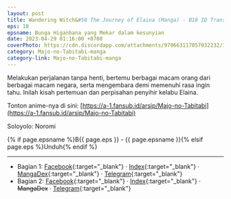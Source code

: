 ```yaml
---
layout: post
title: Wandering Witch&#58 The Journey of Elaina (Manga) - B18 ID Translation
eps: 18
epsname: Bunga Higanbana yang Mekar dalam kesunyian
date: 2023-04-29 01:16:00 +0700
coverPhoto: https://cdn.discordapp.com/attachments/970663117057032232/1097102505202155530/b18.png
category: Majo-no-Tabitabi-manga
category-link: Majo-no-Tabitabi-manga
---
```


Melakukan perjalanan tanpa henti, bertemu berbagai macam orang dari berbagai macam negara, serta mengembara demi memenuhi rasa ingin tahu. Inilah kisah pertemuan dan perpisahan penyihir kelabu Elaina.

Tonton anime-nya di sini: [https://a-1.fansub.id/arsip/Majo-no-Tabitabi](https://a-1.fansub.id/arsip/Majo-no-Tabitabi)

Soloyolo: Noromi

{% if page.epsname %}B{{ page.eps }} - {{ page.epsname }}{% elsif page.eps %}Unduh{% endif %}

---
- Bagian 1: [Facebook](https://www.facebook.com/a1fansub/posts/pfbid0mF2VB3DysvQmMd1GddHK7xA1iSCxj2NJPSKFYxJrQ31KM6T4sWAUwN7ddeZJWgADl){:target="_blank"} &middot; [Index](https://bit.ly/elainabab18-1v2){:target="_blank"} &middot; [MangaDex](https://mangadex.org/chapter/6f62a10a-85bd-4160-abdd-e2de5162b3f5){:target="_blank"} &middot; [Telegram](https://t.me/a1fansubweeklies/286){:target="_blank"}
- Bagian 2: [Facebook](https://www.facebook.com/a1fansub/posts/pfbid0eZfYmB46DpziwEhXM5njPRdtzTR1yqTSFjnsoZMaA6QpDkjhcMPvivCaagc41UuHl){:target="_blank"} &middot; [Index](https://bit.ly/elainabab18-2){:target="_blank"} &middot; ~~MangaDex~~ &middot; [Telegram](https://t.me/a1fansubweeklies/287){:target="_blank"}